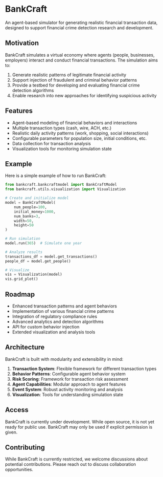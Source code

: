 # BankCraft

An agent-based simulator for generating realistic financial transaction data, designed to support financial crime detection research and development.

## Motivation

BankCraft simulates a virtual economy where agents (people, businesses, employers) interact and conduct financial transactions. The simulation aims to:

1. Generate realistic patterns of legitimate financial activity
2. Support injection of fraudulent and criminal behavior patterns
3. Provide a testbed for developing and evaluating financial crime detection algorithms
4. Enable research into new approaches for identifying suspicious activity

## Features

- Agent-based modeling of financial behaviors and interactions
- Multiple transaction types (cash, wire, ACH, etc.)
- Realistic daily activity patterns (work, shopping, social interactions)
- Configurable parameters for population size, initial conditions, etc.
- Data collection for transaction analysis
- Visualization tools for monitoring simulation state

## Example

Here is a simple example of how to run BankCraft:

```python
from bankcraft.bankcraftmodel import BankCraftModel
from bankcraft.utils.visualization import Visualization

# Create and initialize model
model = BankCraftModel(
    num_people=100,
    initial_money=1000,
    num_banks=3,
    width=50,
    height=50
)

# Run simulation
model.run(365)  # Simulate one year

# Analyze results
transactions_df = model.get_transactions()
people_df = model.get_people()

# Visualize
vis = Visualization(model)
vis.grid_plot()
```

## Roadmap

- Enhanced transaction patterns and agent behaviors
- Implementation of various financial crime patterns
- Integration of regulatory compliance rules
- Advanced analytics and detection algorithms
- API for custom behavior injection
- Extended visualization and analysis tools

## Architecture

BankCraft is built with modularity and extensibility in mind:

1. **Transaction System**: Flexible framework for different transaction types
2. **Behavior Patterns**: Configurable agent behavior system
3. **Risk Scoring**: Framework for transaction risk assessment
4. **Agent Capabilities**: Modular approach to agent features
5. **Event System**: Robust activity monitoring and analysis
6. **Visualization**: Tools for understanding simulation state

## Access

BankCraft is currently under development. While open source, it is not yet ready for public use.
BankCraft may only be used if explicit permission is given.

## Contributing

While BankCraft is currently restricted, we welcome discussions about potential contributions. Please reach out to discuss collaboration opportunities.
